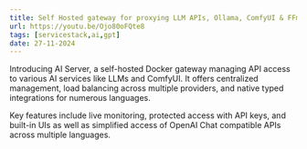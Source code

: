 ```yaml
---
title: Self Hosted gateway for proxying LLM APIs, Ollama, ComfyUI & FFmpeg servers
url: https://youtu.be/Ojo80oFQte8
tags: [servicestack,ai,gpt]
date: 27-11-2024
---
```


Introducing AI Server, a self-hosted Docker gateway managing API access to various AI services like LLMs and ComfyUI. 
It offers centralized management, load balancing across multiple providers, and native typed integrations for 
numerous languages. 

Key features include live monitoring, protected access with API keys, and built-in UIs as well as 
simplified access of OpenAI Chat compatible APIs across multiple languages.

